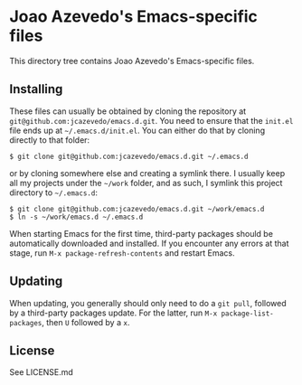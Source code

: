 # Joao Azevedo's Emacs-specific files

This directory tree contains Joao Azevedo's Emacs-specific files.

## Installing

These files can usually be obtained by cloning the repository at
`git@github.com:jcazevedo/emacs.d.git`. You need to ensure that the `init.el`
file ends up at `~/.emacs.d/init.el`. You can either do that by cloning directly
to that folder:

    $ git clone git@github.com:jcazevedo/emacs.d.git ~/.emacs.d

or by cloning somewhere else and creating a symlink there. I usually keep all my
projects under the `~/work` folder, and as such, I symlink this project
directory to `~/.emacs.d`:

    $ git clone git@github.com:jcazevedo/emacs.d.git ~/work/emacs.d
    $ ln -s ~/work/emacs.d ~/.emacs.d

When starting Emacs for the first time, third-party packages should be
automatically downloaded and installed. If you encounter any errors at that
stage, run `M-x package-refresh-contents` and restart Emacs.

## Updating

When updating, you generally should only need to do a `git pull`, followed by a
third-party packages update. For the latter, run `M-x package-list-packages`,
then `U` followed by a `x`.

## License

See LICENSE.md
